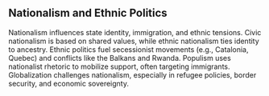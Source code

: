 ## Nationalism and Ethnic Politics

Nationalism influences state identity, immigration, and ethnic tensions. Civic nationalism is based on shared values, while ethnic nationalism ties identity to ancestry. Ethnic politics fuel secessionist movements (e.g., Catalonia, Quebec) and conflicts like the Balkans and Rwanda. Populism uses nationalist rhetoric to mobilize support, often targeting immigrants. Globalization challenges nationalism, especially in refugee policies, border security, and economic sovereignty.